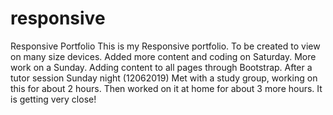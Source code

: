 # responsive
Responsive Portfolio
This is my Responsive portfolio.
To be created to view on many size devices.
Added more content and coding on Saturday.
More work on a Sunday. Adding content to all pages through Bootstrap.
After a tutor session Sunday night (12062019)
Met with a study group, working on this for about 2 hours. Then worked on it at home for about 3 more hours. It is getting very close!

